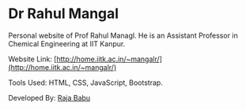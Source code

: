 # Dr Rahul Mangal
Personal website of Prof Rahul Managl. He is an Assistant Professor in Chemical Engineering at IIT Kanpur.

Website Link: [http://home.iitk.ac.in/~mangalr/](http://home.iitk.ac.in/~mangalr/) 

Tools Used: HTML, CSS, JavaScript, Bootstrap.

Developed By: [Raja Babu](http://www.therajababu.com)
